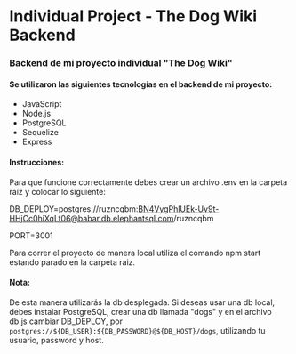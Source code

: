 # Individual Project - The Dog Wiki Backend
### Backend de mi proyecto individual "The Dog Wiki"
#### Se utilizaron las siguientes tecnologías en el backend de mi proyecto:
 - JavaScript
 - Node.js
 - PostgreSQL
 - Sequelize
 - Express
#### Instrucciones: 
Para que funcione correctamente debes crear un archivo .env en la carpeta raíz y colocar lo siguiente:

DB_DEPLOY=postgres://ruzncqbm:BN4VygPhlUEk-Uv9t-HHjCc0hiXqLt06@babar.db.elephantsql.com/ruzncqbm

PORT=3001

Para correr el proyecto de manera local utiliza el comando npm start estando parado en la carpeta raiz.
#### Nota: 
De esta manera utilizarás la db desplegada.
Si deseas usar una db local, debes instalar PostgreSQL, crear una db llamada "dogs" y en el archivo db.js cambiar DB_DEPLOY, por `postgres://${DB_USER}:${DB_PASSWORD}@${DB_HOST}/dogs`, utilizando tu usuario, password y host.
 
